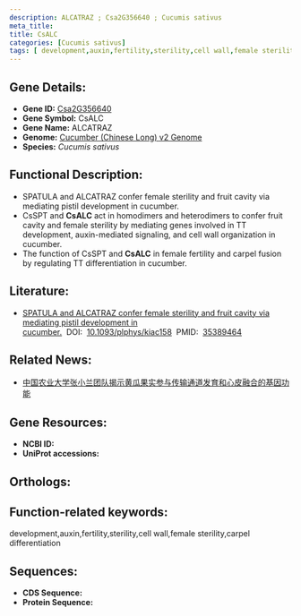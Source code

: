 ```yaml
---
description: ALCATRAZ ; Csa2G356640 ; Cucumis sativus
meta_title:
title: CsALC
categories: [Cucumis sativus]
tags: [ development,auxin,fertility,sterility,cell wall,female sterility,carpel differentiation ]
---
```


## Gene Details:
- **Gene ID:**	[Csa2G356640]()
- **Gene Symbol:** CsALC
- **Gene Name:** ALCATRAZ
- **Genome:** [Cucumber (Chinese Long) v2 Genome]()
- **Species:** *Cucumis sativus*

## Functional Description:
   - SPATULA and ALCATRAZ confer female sterility and fruit cavity via mediating pistil development in cucumber.
   - CsSPT and **CsALC** act in homodimers and heterodimers to confer fruit cavity and female sterility by mediating genes involved in TT development, auxin-mediated signaling, and cell wall organization in cucumber.
   - The function of CsSPT and **CsALC** in female fertility and carpel fusion by regulating TT differentiation in cucumber.

## Literature:
   - [SPATULA and ALCATRAZ confer female sterility and fruit cavity via mediating pistil development in cucumber.]( https://academic.oup.com/plphys/article/189/3/1553/6564671)&nbsp;&nbsp;DOI:&nbsp;&nbsp;[10.1093/plphys/kiac158](https://academic.oup.com/plphys/article/189/3/1553/6564671)&nbsp;&nbsp;PMID:&nbsp;&nbsp;[35389464](https://pubmed.ncbi.nlm.nih.gov/35389464/)

## Related News:
   - [中国农业大学张小兰团队揭示黄瓜果实参与传输通道发育和心皮融合的基因功能](https://mp.weixin.qq.com/s?__biz=MzIyOTY2NDYyNQ==&mid=2247537736&idx=5&sn=283dd51ce8360e173a79dd8e23b7e746&chksm=e8bd2656dfcaaf40dddeb547721c7abd2275034e365398842e6b38a414ad3963e8e984c8fbe8&scene=27#wechat_redirect)

## Gene Resources:
- **NCBI ID:** [](https://www.ncbi.nlm.nih.gov/gene/?term=)
- **UniProt accessions:** [](https://www.uniprot.org/uniprotkb//entry)

## Orthologs:


## Function-related keywords:
development,auxin,fertility,sterility,cell wall,female sterility,carpel differentiation

## Sequences:
- **CDS Sequence:**
- **Protein Sequence:**
